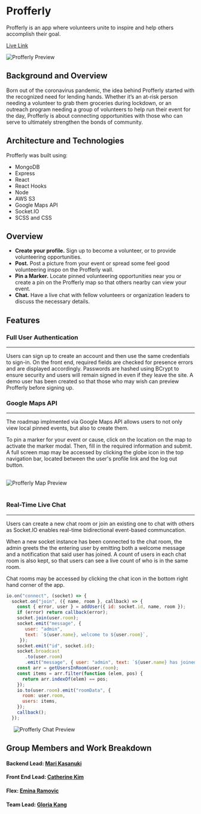# Profferly

Profferly is an app where volunteers unite to inspire and help others accomplish their goal.&nbsp;&nbsp;&nbsp;&nbsp;

[Live Link](https://bit.ly/profferly) &nbsp;&nbsp;&nbsp;&nbsp;

![Profferly Preview](frontend/public/assets/images/profferly.gif "Profferly Preview")

## **Background and Overview**

Born out of the coronavirus pandemic, the idea behind Profferly started with the recognized need for lending hands. Whether it’s an at-risk person needing a volunteer to grab them groceries during lockdown, or an outreach program needing a group of volunteers to help run their event for the day, Profferly is about connecting opportunities with those who can serve to ultimately strengthen the bonds of community.

## **Architecture and Technologies**

Profferly was built using:

- MongoDB
- Express
- React
- React Hooks
- Node
- AWS S3
- Google Maps API
- Socket&#46;IO
- SCSS and CSS

## **Overview**

- **Create your profile.** Sign up to become a volunteer, or to provide volunteering opportunities.
- **Post.** Post a picture from your event or spread some feel good volunteering inspo on the Profferly wall.
- **Pin a Marker.** Locate pinned volunteering opportunities near you or create a pin on the Profferly map so that others nearby can view your event.
- **Chat.** Have a live chat with fellow volunteers or organization leaders to discuss the necessary details.

## **Features**

### Full User Authentication

---

Users can sign up to create an account and then use the same credentials to sign-in. On the front end, required fields are checked for presence errors and are displayed accordingly. Passwords are hashed using BCrypt to ensure security and users will remain signed in even if they leave the site. A demo user has been created so that those who may wish can preview Profferly before signing up.

### Google Maps API

---

The roadmap implmented via Google Maps API allows users to not only view local pinned events, but also to create them.

To pin a marker for your event or cause, click on the location on the map to activate the marker modal. Then, fill in the required information and submit. A full screen map may be accessed by clicking the globe icon in the top navigation bar, located between the user's profile link and the log out button.  
&nbsp;&nbsp;&nbsp;&nbsp;

![Profferly Map Preview](frontend/public/assets/images/profferly-map.gif "Profferly Map Preview")  
&nbsp;&nbsp;&nbsp;&nbsp;

### Real-Time Live Chat

---

Users can create a new chat room or join an existing one to chat with others as Socket&#46;IO enables real-time bidirectional event-based communcation.

When a new socket instance has been connected to the chat room, the admin greets the the entering user by emitting both a welcome message and a notification that said user has joined. A count of users in each chat room is also kept, so that users can see a live count of who is in the same room.

Chat rooms may be accessed by clicking the chat icon in the bottom right hand corner of the app.
&nbsp;&nbsp;&nbsp;&nbsp;

```javascript
io.on("connect", (socket) => {
  socket.on("join", ({ name, room }, callback) => {
    const { error, user } = addUser({ id: socket.id, name, room });
    if (error) return callback(error);
    socket.join(user.room);
    socket.emit("message", {
       user: "admin",
       text: `${user.name}, welcome to ${user.room}`,
     });
    socket.emit("id", socket.id);
    socket.broadcast
       .to(user.room)
       .emit("message", { user: "admin", text: `${user.name} has joined!` });
    const arr = getUsersInRoom(user.room);
    const items = arr.filter(function (elem, pos) {
      return arr.indexOf(elem) == pos;
    });
    io.to(user.room).emit("roomData", {
      room: user.room,
      users: items,
    });
    callback();
  });
```

&nbsp;&nbsp;&nbsp;&nbsp;
![Profferly Chat Preview](frontend/public/assets/images/profferly-chat.gif "Profferly Chat Preview")

## **Group Members and Work Breakdown**

#### Backend Lead: [Mari Kasanuki](https://github.com/marikasanuki)

#### Front End Lead: [Catherine Kim](https://github.com/catherinekimyj)

#### Flex: [Emina Ramovic](https://github.com/Emina288)

#### Team Lead: [Gloria Kang](https://bit.ly/glorias-github)
